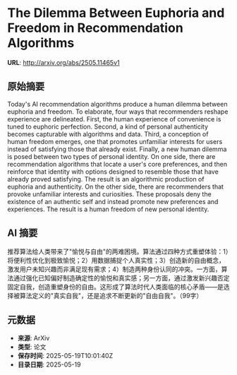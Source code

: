 # The Dilemma Between Euphoria and Freedom in Recommendation Algorithms

**URL**: http://arxiv.org/abs/2505.11465v1

## 原始摘要

Today's AI recommendation algorithms produce a human dilemma between euphoria
and freedom. To elaborate, four ways that recommenders reshape experience are
delineated. First, the human experience of convenience is tuned to euphoric
perfection. Second, a kind of personal authenticity becomes capturable with
algorithms and data. Third, a conception of human freedom emerges, one that
promotes unfamiliar interests for users instead of satisfying those that
already exist. Finally, a new human dilemma is posed between two types of
personal identity. On one side, there are recommendation algorithms that locate
a user's core preferences, and then reinforce that identity with options
designed to resemble those that have already proved satisfying. The result is
an algorithmic production of euphoria and authenticity. On the other side,
there are recommenders that provoke unfamiliar interests and curiosities. These
proposals deny the existence of an authentic self and instead promote new
preferences and experiences. The result is a human freedom of new personal
identity.


## AI 摘要

推荐算法给人类带来了"愉悦与自由"的两难困境。算法通过四种方式重塑体验：1）将便利性优化到极致愉悦；2）用数据捕捉个人真实性；3）创造新的自由概念，激发用户未知兴趣而非满足现有需求；4）制造两种身份认同的冲突。一方面，算法通过强化已知偏好制造确定性的愉悦和真实感；另一方面，通过激发新兴趣否定固定自我，创造重塑身份的自由。这形成了算法时代人类面临的核心矛盾——是选择被算法定义的"真实自我"，还是追求不断更新的"自由自我"。（99字）

## 元数据

- **来源**: ArXiv
- **类型**: 论文
- **保存时间**: 2025-05-19T10:01:40Z
- **目录日期**: 2025-05-19
